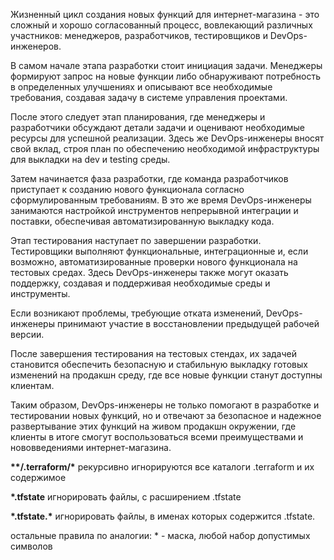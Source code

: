 Жизненный цикл создания новых функций для интернет-магазина - это сложный и хорошо согласованный процесс, вовлекающий различных участников: менеджеров, разработчиков, тестировщиков и DevOps-инженеров. 

В самом начале этапа разработки стоит инициация задачи. Менеджеры формируют запрос на новые функции либо обнаруживают потребность в определенных улучшениях и описывают все необходимые требования, создавая задачу в системе управления проектами.

После этого следует этап планирования, где менеджеры и разработчики обсуждают детали задачи и оценивают необходимые ресурсы для успешной реализации. Здесь же DevOps-инженеры вносят свой вклад, строя план по обеспечению необходимой инфраструктуры для выкладки на dev и testing среды.

Затем начинается фаза разработки, где команда разработчиков приступает к созданию нового функционала согласно сформулированным требованиям. В это же время DevOps-инженеры занимаются настройкой инструментов непрерывной интеграции и поставки, обеспечивая автоматизированную выкладку кода.

Этап тестирования наступает по завершении разработки. Тестировщики выполняют функциональные, интеграционные и, если возможно, автоматизированные проверки нового функционала на тестовых средах. Здесь DevOps-инженеры также могут оказать поддержку, создавая и поддерживая необходимые среды и инструменты.

Если возникают проблемы, требующие отката изменений, DevOps-инженеры принимают участие в восстановлении предыдущей рабочей версии.

После завершения тестирования на тестовых стендах, их задачей становится обеспечить безопасную и стабильную выкладку готовых изменений на продакшн среду, где все новые функции станут доступны клиентам.

Таким образом, DevOps-инженеры не только помогают в разработке и тестировании новых функций, но и отвечают за безопасное и надежное развертывание этих функций на живом продакшн окружении, где клиенты в итоге смогут воспользоваться всеми преимуществами и нововведениями интернет-магазина.



**\*\*/.terraform/\***
рекурсивно игнорируются все каталоги .terraform и их содержимое

**\*.tfstate**
игнорировать файлы, с расширением .tfstate

**\*.tfstate.\***
игнорировать файлы, в именах которых содержится .tfstate.

остальные правила по аналогии:
\* - маска, любой набор допустимых символов
